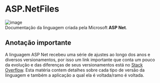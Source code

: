 # ASP.NetFiles
![image](https://github.com/user-attachments/assets/556c3b93-9001-4208-83f3-804e11423f89)
<br>Documentação da linguagem criada pela Microsoft <b> ASP Net</b>.

## Anotação importante
A linguagem ASP Net recebeu uma série de ajustes ao longo dos anos e diversos versionamentos, por isso um link importante que conta um pouco da evolução e das diferenças de seus versionamentos está no [Stack Overflow](https://stackoverflow.com/questions/76748330/differences-between-net-vs-net-core-vs-net-standard-vs-net-framework-and-res). Esta matéria contem detalhes sobre cada tipo de versão da linguagem e também a aplicação a qual ela é voltada/ramo é voltada.
